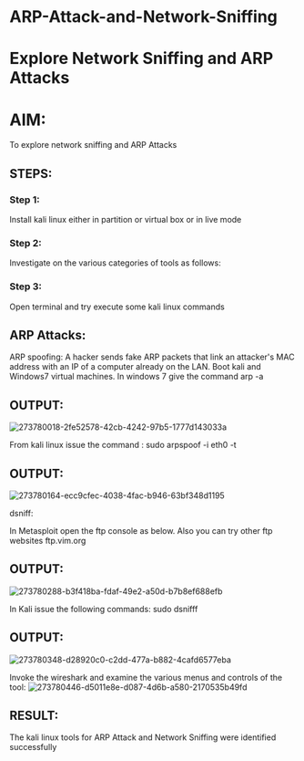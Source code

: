 # ARP-Attack-and-Network-Sniffing
# Explore Network Sniffing and ARP Attacks

# AIM:

To explore network sniffing and ARP Attacks

## STEPS:

### Step 1:

Install kali linux either in partition or virtual box or in live mode

### Step 2:

Investigate on the various categories of tools as follows:


### Step 3:
Open terminal and try execute some kali linux commands

## ARP Attacks:  
ARP spoofing: A hacker sends fake ARP packets that link an attacker's MAC address with an IP of a computer already on the LAN. 
Boot kali and Windows7 virtual machines.
In windows 7 give the command arp -a
## OUTPUT:
![273780018-2fe52578-42cb-4242-97b5-1777d143033a](https://github.com/Bakkiyalakshmi29/ARP-Attack-and-Network-Sniffing/assets/119406233/0a3e4b12-f22e-4abc-a68a-84e5b009f836)



From kali linux issue the command :
sudo arpspoof -i eth0 -t <target system> <gateway>
## OUTPUT:
![273780164-ecc9cfec-4038-4fac-b946-63bf348d1195](https://github.com/Bakkiyalakshmi29/ARP-Attack-and-Network-Sniffing/assets/119406233/1b325a88-a3e8-4cd7-94fb-496e1651108a)



 dsniff:






In Metasploit open the ftp console as below. Also you can try other ftp websites ftp.vim.org
## OUTPUT:
![273780288-b3f418ba-fdaf-49e2-a50d-b7b8ef688efb](https://github.com/Bakkiyalakshmi29/ARP-Attack-and-Network-Sniffing/assets/119406233/66b302d3-cf8a-49d8-b5f4-5c01c32f4ad4)





In Kali issue the following commands:
sudo dsnifff
## OUTPUT:
![273780348-d28920c0-c2dd-477a-b882-4cafd6577eba](https://github.com/Bakkiyalakshmi29/ARP-Attack-and-Network-Sniffing/assets/119406233/f1a69670-29bb-41aa-98f0-aed294612a1a)




Invoke the wireshark and examine the various menus  and controls of the tool:
![273780446-d5011e8e-d087-4d6b-a580-2170535b49fd](https://github.com/Bakkiyalakshmi29/ARP-Attack-and-Network-Sniffing/assets/119406233/067fcd5c-bc76-498a-813c-8fab8ec52c71)



## RESULT:
The kali linux tools for ARP Attack and Network Sniffing were identified successfully
